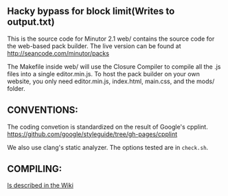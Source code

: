 Hacky bypass for block limit(Writes to output.txt)
--------------------------------------------------
This is the source code for Minutor 2.1
web/ contains the source code for the web-based pack builder.  The live version
can be found at http://seancode.com/minutor/packs

The Makefile inside web/ will use the Closure Compiler to compile all the .js files
into a single editor.min.js.  To host the pack builder on your own website, you
only need editor.min.js, index.html, main.css, and the mods/ folder.

CONVENTIONS:
------------

The coding convetion is standardized on the result of Google's cpplint.
https://github.com/google/styleguide/tree/gh-pages/cpplint

We also use clang's static analyzer.  The options tested are in `check.sh`.


COMPILING:
---------

[Is described in the Wiki](https://github.com/mrkite/minutor/wiki/Self-Compile)
